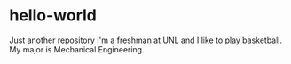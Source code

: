 # hello-world
Just another repository
I'm a freshman at UNL and I like to play basketball. My major is Mechanical Engineering.
